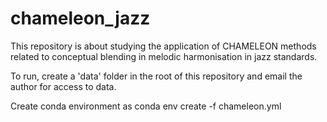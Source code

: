 # chameleon_jazz

This repository is about studying the application of CHAMELEON methods related to conceptual blending in melodic harmonisation in jazz standards.

To run, create a 'data' folder in the root of this repository and email the author for access to data.

Create conda environment as
conda env create -f chameleon.yml
